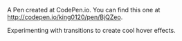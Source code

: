 A Pen created at CodePen.io. You can find this one at http://codepen.io/king0120/pen/BjQZeo.

 Experimenting with transitions to create cool hover effects.